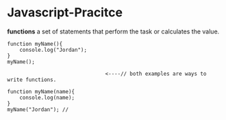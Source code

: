 # Javascript-Pracitce

**functions**
a set of statements that perform the task or calculates the value.

```
function myName(){
    console.log("Jordan");
}
myName();

                                <----// both examples are ways to write functions.

function myName(name){
    console.log(name);
}
myName("Jordan"); //


```
